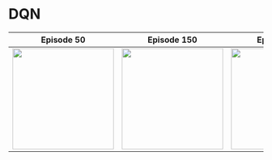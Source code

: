 # DQN

Episode 50 | Episode 150 | Episode 750
---------- | ----------- | -----------
<img src = "/Pong/eval_ep_50_step_51540.gif" width = 200 /> | <img src = "/Pong/eval_ep_150_step_312995.gif" width = 200 /> | <img src = "/Pong/eval_ep_750_step_1730869.gif" width = 200 />
